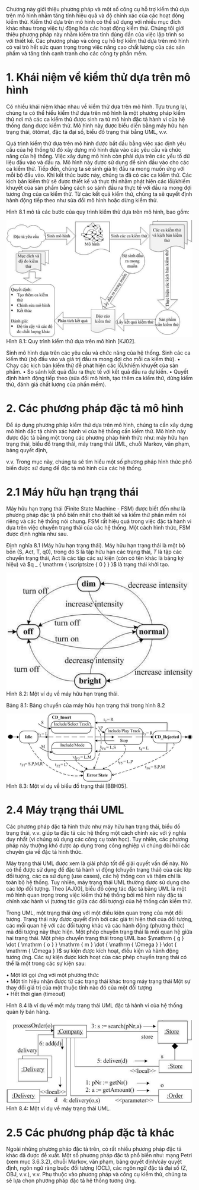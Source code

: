 

Chương này giới thiệu phương pháp và một số công cụ hỗ trợ kiểm thử dựa trên mô hình nhằm tăng tính hiệu quả và độ chính xác của các hoạt động kiểm thử. Kiểm thử dựa trên mô hình có thể sử dụng với nhiều mục đích khác nhau trong việc tự động hóa các hoạt động kiểm thử. Chúng tôi giới thiệu phương pháp này nhằm kiểm tra tính đúng đắn của việc lập trình so với thiết kế. Các phương pháp và công cụ hỗ trợ kiểm thử dựa trên mô hình có vai trò hết sức quan trọng trong việc nâng cao chất lượng của các sản phẩm và tăng tính cạnh tranh cho các công ty phần mềm.

# 1. Khái niệm về kiểm thử dựa trên mô hình

Có nhiều khái niệm khác nhau về kiểm thử dựa trên mô hình. Tựu trung lại, chúng ta có thể hiểu kiểm thử dựa trên mô hình là một phương pháp kiểm thử nơi mà các ca kiểm thử được sinh ra từ mô hình đặc tả hành vi của hệ thống đang được kiểm thử. Mô hình này được biểu diễn bằng máy hữu hạn trạng thái, ôtômat, đặc tả đại số, biểu đồ trạng thái bằng UML, v.v.

Quá trình kiểm thử dựa trên mô hình được bắt đầu bằng việc xác định yêu cầu của hệ thống từ đó xây dựng mô hình dựa vào các yêu cầu và chức năng của hệ thống. Việc xây dựng mô hình còn phải dựa trên các yếu tố dữ liệu đầu vào và đầu ra. Mô hình này được sử dụng để sinh đầu vào cho các ca kiểm thử. Tiếp đến, chúng ta sẽ sinh giá trị đầu ra mong muốn ứng với mỗi bộ đầu vào. Khi kết thúc bước này, chúng ta đã có các ca kiểm thử. Các kịch bản kiểm thử sẽ được thiết kế và thực thi nhằm phát hiện các lỗi/khiếm khuyết của sản phẩm bằng cách so sánh đầu ra thực tế với đầu ra mong đợi tương ứng của ca kiểm thử. Từ các kết quả kiểm thử, chúng ta sẽ quyết định hành động tiếp theo như sửa đổi mô hình hoặc dừng kiểm thử.

Hình 8.1 mô tả các bước của quy trình kiểm thử dựa trên mô hình, bao gồm:

![](images/image1.jpg)  
Hình 8.1: Quy trình kiểm thử dựa trên mô hình [KJ02].



Sinh mô hình dựa trên các yêu cầu và chức năng của hệ thống. Sinh các ca kiểm thử (bộ đầu vào và giá trị đầu ra mong đợi cho mỗi ca kiểm thử). • Chạy các kịch bản kiểm thử để phát hiện các lỗi/khiếm khuyết của sản phẩm. • So sánh kết quả đầu ra thực tế với kết quả đầu ra dự kiến. • Quyết định hành động tiếp theo (sửa đổi mô hình, tạo thêm ca kiểm thử, dừng kiểm thử, đánh giá chất lượng của phần mềm).

# 2. Các phương pháp đặc tả mô hình

Để áp dụng phương pháp kiểm thử dựa trên mô hình, chúng ta cần xây dựng mô hình đặc tả chính xác hành vi của hệ thống cần kiểm thử. Mô hình này được đặc tả bằng một trong các phương pháp hình thức như: máy hữu hạn trạng thái, biểu đồ trạng thái, máy trạng thái UML, chuỗi Markov, văn phạm, bảng quyết định,

v.v. Trong mục này, chúng ta sẽ tìm hiểu một số phương pháp hình thức phổ biến được sử dụng để đặc tả mô hình của các hệ thống.

# 2.1 Máy hữu hạn trạng thái

Máy hữu hạn trạng thái (Finite State Machine - FSM) được biết đến như là phương pháp đặc tả phổ biến nhất cho thiết kế và kiểm thử phần mềm nói riêng và các hệ thống nói chung. FSM rất hiệu quả trong việc đặc tả hành vi dựa trên việc chuyển trạng thái của các hệ thống. Một cách hình thức, FSM được định nghĩa như sau.

Định nghĩa 8.1 (Máy hữu hạn trạng thái). Máy hữu hạn trạng thái là một bộ bốn (S, Act, T, q0), trong đó S là tập hữu hạn các trạng thái, $T$ là tập các chuyển trạng thái, Act là các tập các sự kiện (còn có tên khác là bảng ký hiệu) và $q _ { \mathrm { \scriptsize { 0 } } }$ là trạng thái khởi tạo.

![](images/image2.jpg)  
Hình 8.2: Một ví dụ về máy hữu hạn trạng thái.

Bảng 8.1: Bảng chuyển của máy hữu hạn trạng thái trong hình 8.2   





![](images/image3.jpg)  
Hình 8.3: Một ví dụ về biểu đồ trạng thái [BBH05].

# 2.4 Máy trạng thái UML

Các phương pháp đặc tả hình thức như máy hữu hạn trạng thái, biểu đồ trạng thái, v.v. giúp ta đặc tả các hệ thống một cách chính xác với ý nghĩa duy nhất (vì chúng sử dụng các công cụ toán học). Tuy nhiên, các phương pháp này thường khó được áp dụng trong công nghiệp vì chúng đòi hỏi các chuyên gia về đặc tả hình thức.

Máy trạng thái UML được xem là giải pháp tốt để giải quyết vấn đề này. Nó có thể được sử dụng để đặc tả hành vi động (chuyển trạng thái) của các lớp đối tượng, các ca sử dụng (use cases), các hệ thống con và thậm chí là toàn bộ hệ thống. Tuy nhiên, máy trạng thái UML thường được sử dụng cho các lớp đối tượng. Theo [AJ00], biểu đồ cộng tác đặc tả bằng UML là một mô hình quan trọng trong việc kiểm thử hệ thống bởi mô hình này đặc tả chính xác hành vi (tương tác giữa các đối tượng) của hệ thống cần kiểm thử.

Trong UML, một trạng thái ứng với một điều kiện quan trọng của một đối tượng. Trạng thái này được quyết định bởi các giá trị hiện thời của đối tượng, các mối quan hệ với các đối tượng khác và các hành động (phương thức) mà đối tượng này thực hiện. Một phép chuyển trạng thái là mối quan hệ giữa hai trạng thái. Một phép chuyển trạng thái trong UML bao $\mathrm { g } \dot { \mathrm { o } } \mathrm { m } \dot { \mathrm { \Omega } } \dot { \mathrm { \Omega } }$ sự kiện được kích hoạt, điều kiện và hành động tương ứng. Các sự kiện được kích hoạt của các phép chuyển trạng thái có thể là một trong các sự kiện sau:

• Một lời gọi ứng với một phương thức   
• Một tín hiệu nhận được từ các trạng thái khác trong máy trạng thái Một sự thay đổi giá trị của một thuộc tính nào đó của một đối tượng   
• Hết thời gian (timeout)

Hình 8.4 là ví dụ về một máy trạng thái UML đặc tả hành vi của hệ thống quản lý bán hàng.



![](images/image4.jpg)  
Hình 8.4: Một ví dụ về máy trạng thái UML.

# 2.5 Các phương pháp đặc tả khác

Ngoài những phương pháp đặc tả trên, có rất nhiều phương pháp đặc tả khác đã được đề xuất. Một số phương pháp đặc tả phổ biến như: mạng Petri (xem mục 3.6.3.2), chuỗi Markov, văn phạm, bảng quyết định/cây quyết định, ngôn ngữ ràng buộc đối tượng (OCL), các ngôn ngữ đặc tả đại số (Z, OBJ, v.v.), v.v. Phụ thuộc vào phương pháp và công cụ kiểm thử, chúng ta sẽ lựa chọn phương pháp đặc tả hệ thống tương ứng.